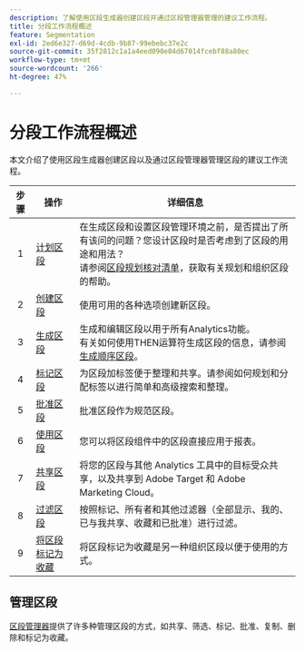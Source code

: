 ```yaml
---
description: 了解使用区段生成器创建区段并通过区段管理器管理的建议工作流程。
title: 分段工作流程概述
feature: Segmentation
exl-id: 2ed6e327-d69d-4cdb-9b87-99ebebc37e2c
source-git-commit: 35f2812c1a1a4eed090e04d67014fcebf88a80ec
workflow-type: tm+mt
source-wordcount: '266'
ht-degree: 47%

---
```


# 分段工作流程概述

本文介绍了使用区段生成器创建区段以及通过区段管理器管理区段的建议工作流程。


| 步骤 | 操作 | 详细信息 |
|:--:|---|---|
| 1 | [计划区段](/help/components/segmentation/segmentation-workflow/seg-plan.md) | 在生成区段和设置区段管理环境之前，是否提出了所有该问的问题？您设计区段时是否考虑到了区段的用途和用法？<br/>请参阅[区段规划核对清单](seg-plan.md)，获取有关规划和组织区段的帮助。 |
| 2 | [创建区段](seg-create.md) | 使用可用的各种选项创建新区段。 |
| 3 | [生成区段](/help/components/segmentation/segmentation-workflow/seg-build.md) | 生成和编辑区段以用于所有Analytics功能。 <br/>有关如何使用THEN运算符生成区段的信息，请参阅[生成顺序区段](/help/components/segmentation/segmentation-workflow/seg-sequential-build.md)。 |
| 4 | [标记区段](/help/components/segmentation/segmentation-workflow/seg-tag.md) | 为区段加标签便于整理和共享。请参阅如何规划和分配标签以进行简单和高级搜索和整理。 |
| 5 | [批准区段](/help/components/segmentation/segmentation-workflow/seg-approve.md) | 批准区段作为规范区段。 |
| 6 | [使用区段](/help/components/segmentation/segmentation-workflow/t-seg-apply.md) | 您可以将区段组件中的区段直接应用于报表。 |
| 7 | [共享区段](/help/components/segmentation/segmentation-workflow/t-seg-share.md) | 将您的区段与其他 Analytics 工具中的目标受众共享，以及共享到 Adobe Target 和 Adobe Marketing Cloud。 |
| 8 | [过滤区段](/help/components/segmentation/segmentation-workflow/t-seg-filter.md) | 按照标记、所有者和其他过滤器（全部显示、我的、已与我共享、收藏和已批准）进行过滤。 |
| 9 | [将区段标记为收藏](/help/components/segmentation/segmentation-workflow/t-seg-favorite.md) | 将区段标记为收藏是另一种组织区段以便于使用的方式。 |

## 管理区段

[区段管理器](/help/components/segmentation/segmentation-workflow/seg-manage.md)提供了许多种管理区段的方式，如共享、筛选、标记、批准、复制、删除和标记为收藏。
